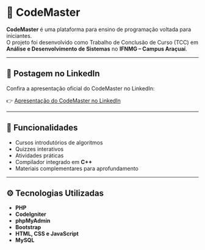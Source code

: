 # 🚀 CodeMaster

**CodeMaster** é uma plataforma para ensino de programação voltada para iniciantes.  
O projeto foi desenvolvido como Trabalho de Conclusão de Curso (TCC) em **Análise e Desenvolvimento de Sistemas** no **IFNMG – Campus Araçuaí**.  

---

## 🔗 Postagem no LinkedIn
Confira a apresentação oficial do CodeMaster no LinkedIn:  

👉 [Apresentação do CodeMaster no LinkedIn](https://www.linkedin.com/posts/fabyola-campos_apresento-a-voc%C3%AAs-o-codemaster-activity-7378208783811919872-QmE4?utm_source=share&utm_medium=member_desktop&rcm=ACoAADbMQz8BJ_ZQiCDavMcoNtljC3FwGodhAd0)  

---

## 📖 Funcionalidades

- Cursos introdutórios de algoritmos  
- Quizzes interativos  
- Atividades práticas  
- Compilador integrado em **C++**  
- Materiais complementares para aprofundamento  

---

## ⚙️ Tecnologias Utilizadas

- **PHP**  
- **CodeIgniter**  
- **phpMyAdmin**  
- **Bootstrap**  
- **HTML, CSS e JavaScript**  
- **MySQL**
